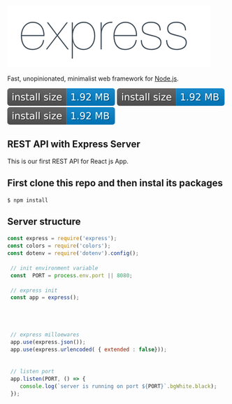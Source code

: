  
[![Express Logo](/public/image/img.png)](http://expressjs.com/)


Fast, unopinionated, minimalist web framework for [Node.js](http://nodejs.org).

[![Express Logo](/public/image/1.svg)](https://packagephobia.com/result?p=express)
[![Express Logo](/public/image/1.svg)](https://npmcharts.com/compare/express?minimal=true)
[![Express Logo](/public/image/1.svg)](https://www.npmjs.com/package/express)
 

## REST API with Express Server

This is our first REST API  for React js App.

## First clone this  repo and then instal its packages

```console
$ npm install
```

## Server structure

```js
const express = require('express');
const colors = require('colors');
const dotenv = require('dotenv').config();

 // init environment variable
 const  PORT = process.env.port || 8080;

 // express init
 const app = express();




 // express milloewares
 app.use(express.json());
 app.use(express.urlencoded( { extended : false}));


 // listen port 
 app.listen(PORT, () => {
    console.log(`server is running on port ${PORT}`.bgWhite.black);
 });


```


 
